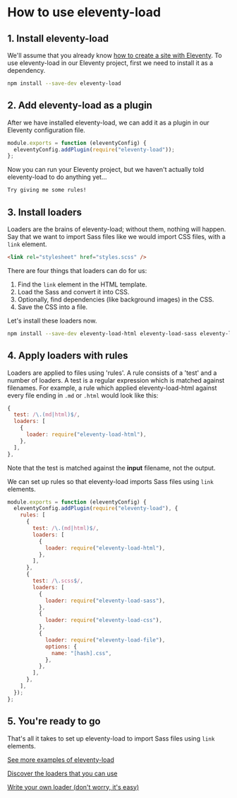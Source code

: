 # How to use eleventy-load

## 1. Install eleventy-load

We'll assume that you already know [how to create a site with Eleventy](https://www.11ty.dev/docs/getting-started/). To use eleventy-load in our Eleventy project, first we need to install it as a dependency.

```sh
npm install --save-dev eleventy-load
```

## 2. Add eleventy-load as a plugin

After we have installed eleventy-load, we can add it as a plugin in our Eleventy configuration file.

```js {data-file=".eleventy.js"}
module.exports = function (eleventyConfig) {
  eleventyConfig.addPlugin(require("eleventy-load"));
};
```

Now you can run your Eleventy project, but we haven't actually told eleventy-load to do anything yet...

```sh
Try giving me some rules!
```

## 3. Install loaders

Loaders are the brains of eleventy-load; without them, nothing will happen. Say that we want to import Sass files like we would import CSS files, with a `link` element.

```html {data-file="index.html"}
<link rel="stylesheet" href="styles.scss" />
```

There are four things that loaders can do for us:

1. Find the `link` element in the HTML template.
2. Load the Sass and convert it into CSS.
3. Optionally, find dependencies (like background images) in the CSS.
4. Save the CSS into a file.

Let's install these loaders now.

```sh
npm install --save-dev eleventy-load-html eleventy-load-sass eleventy-load-css eleventy-load-file
```

## 4. Apply loaders with rules

Loaders are applied to files using 'rules'. A rule consists of a 'test' and a number of loaders. A test is a regular expression which is matched against filenames. For example, a rule which applied eleventy-load-html against every file ending in `.md` or `.html` would look like this:

```js
{
  test: /\.(md|html)$/,
  loaders: [
    {
      loader: require("eleventy-load-html"),
    },
  ],
},
```

Note that the test is matched against the **input** filename, not the output.

We can set up rules so that eleventy-load imports Sass files using `link` elements.

```js {data-file=".eleventy.js"}
module.exports = function (eleventyConfig) {
  eleventyConfig.addPlugin(require("eleventy-load"), {
    rules: [
      {
        test: /\.(md|html)$/,
        loaders: [
          {
            loader: require("eleventy-load-html"),
          },
        ],
      },
      {
        test: /\.scss$/,
        loaders: [
          {
            loader: require("eleventy-load-sass"),
          },
          {
            loader: require("eleventy-load-css"),
          },
          {
            loader: require("eleventy-load-file"),
            options: {
              name: "[hash].css",
            },
          },
        ],
      },
    ],
  });
};
```

## 5. You're ready to go

That's all it takes to set up eleventy-load to import Sass files using `link` elements.

<div class="content__links">

[See more examples of eleventy-load](/examples/)

[Discover the loaders that you can use](/loaders/)

[Write your own loader (don't worry, it's easy)](/api/)

</div>
